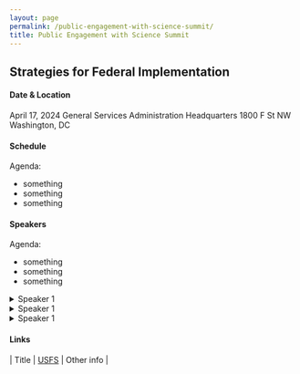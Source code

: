 ```yaml
---
layout: page
permalink: /public-engagement-with-science-summit/
title: Public Engagement with Science Summit
---
```

 
## Strategies for Federal Implementation

#### Date & Location
April 17, 2024
General Services Administration Headquarters
1800 F St NW
Washington, DC

#### Schedule
Agenda:
- something
- something
- something

#### Speakers
Agenda:
- something
- something
- something

<details>
  <summary>Speaker 1</summary>
  <p>Here is their bio.</p>
</details>

<details>
  <summary>Speaker 1</summary>
  <p>Here is their bio.</p>
</details>

<details>
  <summary>Speaker 1</summary>
  <p>Here is their bio.</p>
</details>


#### Links

| Title | [USFS](https://www.citizenscience.gov/catalog/usfs) | Other info |

